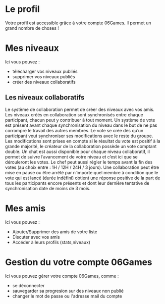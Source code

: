 <!-- TITLE: 3.5. Profil -->
<!-- SUBTITLE:  -->

# Le profil
Votre profil est accessible grâce à votre compte 06Games.
Il permet un grand nombre de choses !
# Mes niveaux
Ici vous pouvez :
* télécharger vos niveaux publiés
* supprimer vos niveaux publiés
* créer des niveaux collaboratifs

## Les niveaux collaboratifs
Le système de collaboration permet de créer des niveaux avec vos amis. Les niveaux créés en collaboration sont synchronisés entre chaque participant, chacun peut y contribuer à tout moment.
Un système de vote est présent avant chaque synchronisation du niveau dans le but de ne pas corrompre le travail des autres membres. Le vote se crée dès qu’un participant veut synchroniser ses modifications avec le reste du groupe. Les modifications sont prises en compte si le résultat du vote est positif à la grande majorité, le créateur de la collaboration possède un vote comptant double.
Un chat est aussi disponible pour chaque niveau collaboratif, il permet de suivre l’avancement de votre niveau et c’est ici que se dérouleront les votes. Le chef peut aussi régler le temps avant la fin des votes (au choix entre : 1H / 12H / 24H / 3 jours).
Une collaboration peut être mise en pause ou être arrêté par n’importe quel membre à condition que le vote qui est lancé (durée indéfini) obtient une réponse positive de la part de tous les participants encore présents et dont leur dernière tentative de synchronisation date de moins de 3 mois.

# Mes amis
Ici vous pouvez :
* Ajouter/Supprimer des amis de votre liste
* Discuter avec vos amis
* Accéder à leurs profils (stats,niveaux)
# Gestion du votre compte 06Games
Ici vous pouvez gérer votre compte 06Games, comme :
* se déconnecter
* sauvegarder sa progresion sur des niveaux non publié
* changer le mot de passe ou l'adresse mail du compte